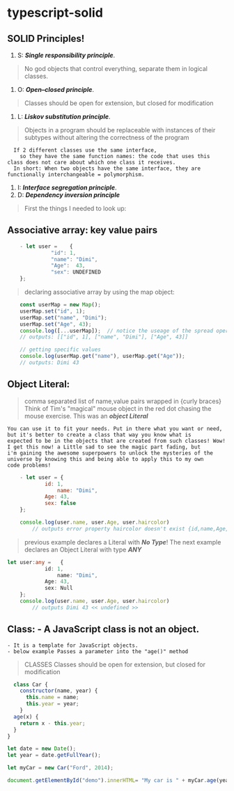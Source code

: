 # typescript-solid
## SOLID Principles!

1. S: ***Single responsibility principle***. 
> No god objects that control everything, separate them in logical classes.

1. O: ***Open–closed principle***. 
> Classes should be open for extension, but closed for modification

1. L: ***Liskov substitution principle***. 
> Objects in a program should be replaceable with instances of their subtypes without altering the correctness of the program
  ```
	If 2 different classes use the same interface, 
	  so they have the same function names: the code that uses this class does not care about which one class it receives. 
	In short: When two objects have the same interface, they are functionally interchangeable = polymorphism.
  ```
1. I: ***Interface segregation principle***. 
1. D: ***Dependency inversion principle***

> First the things I needed to look up:

## Associative array: key value pairs
```Javascript	
	- let user = 	{
			  "id": 1,
			  "name": "Dimi",
			  "Age":  43,
			  "sex": UNDEFINED
	};
```
> declaring associative array by using the map object:
```Javascript
	const userMap = new Map();
	userMap.set("id", 1);
	userMap.set("name", "Dimi");
	userMap.set("Age", 43);
	console.log([...userMap]);	// notice the useage of the spread operator...
	// outputs: [["id", 1], ["name", "Dimi"], ["Age", 43]]

	// getting specific values 
	console.log(userMap.get("name"), userMap.get("Age"));
	// outputs: Dimi 43
```

## Object Literal: 
> comma separated list of name,value pairs wrapped in {curly braces} Think of Tim's "magical" mouse object in the red dot chasing the mouse exercise. This was an ***object Literal***

```quote
You can use it to fit your needs. Put in there what you want or need, but it's better to create a class that way you know what is
expected to be in the objects that are created from such classes! Wow! I get this now! a Little sad to see the magic part fading, but
i'm gaining the awesome superpowers to unlock the mysteries of the universe by knowing this and being able to apply this to my own 
code problems! 
```
    
```Javascript
	- let user = {
			id: 1,
    			name: "Dimi",
			Age: 43,
			sex: false
	};

	console.log(user.name, user.Age, user.haircolor)
		// outputs error property haircolor doesn't exist {id,name,Age,sex...}
```
> previous example declares a Literal with ***No Type***!
> The next example declares an Object Literal with type ***ANY***

```Typescript
let user:any =   {
			id: 1,
    			name: "Dimi",
			Age: 43,
			sex: Null
	};
	console.log(user.name, user.Age, user.haircolor)
		// outputs Dimi 43 << undefined >>
```
## Class: 	- A JavaScript class is not an object.
	- It is a template for JavaScript objects.
	- below example Passes a parameter into the "age()" method
> CLASSES
Classes should be open for extension, but closed for modification
```Javascript
  class Car {
    constructor(name, year) {
      this.name = name;
      this.year = year;
    }
  age(x) {
    return x - this.year;
  }
}

let date = new Date();
let year = date.getFullYear();

let myCar = new Car("Ford", 2014);

document.getElementById("demo").innerHTML= "My car is " + myCar.age(year) + " years old.";
```
